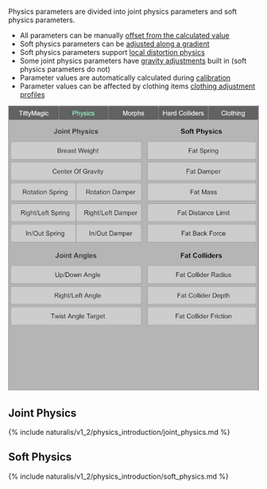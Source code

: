 Physics parameters are divided into joint physics parameters and soft physics parameters.

- All parameters can be manually [offset from the calculated value](../physics_offsets/)
- Soft physics parameters can be [adjusted along a gradient](../soft_physics_gradient/)
- Soft physics parameters support [local distortion physics](../local_distortion_physics/)
- Some joint physics parameters have [gravity adjustments](../gravity_physics/) built in (soft physics parameters do not)
- Parameter values are automatically calculated during [calibration](../about_calibration/)
- Parameter values can be affected by clothing items [clothing adjustment profiles](../clothing/)

![1_2_physics_window_ui.jpg](/assets/screens/naturalis/1_2_physics_window_ui.jpg)

## Joint Physics

{% include naturalis/v1_2/physics_introduction/joint_physics.md %}

## Soft Physics

{% include naturalis/v1_2/physics_introduction/soft_physics.md %}
